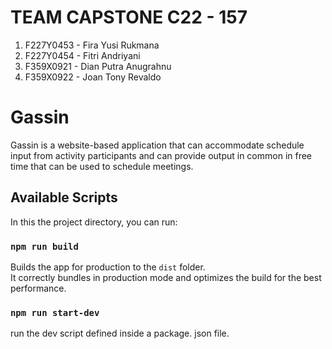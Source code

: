 # TEAM CAPSTONE C22 - 157
1.	F227Y0453 - Fira Yusi Rukmana
2.	F227Y0454 - Fitri Andriyani
3.	F359X0921 - Dian Putra Anugrahnu
4.	F359X0922 - Joan Tony Revaldo

# Gassin

Gassin is a website-based application that can accommodate schedule input from activity participants and can provide output in common in free time that can be used to schedule meetings.

## Available Scripts

In this the project directory, you can run:

### `npm run build`

Builds the app for production to the `dist` folder.\
It correctly bundles in production mode and optimizes the build for the best performance.

### `npm run start-dev`

run the dev script defined inside a package. json file.
